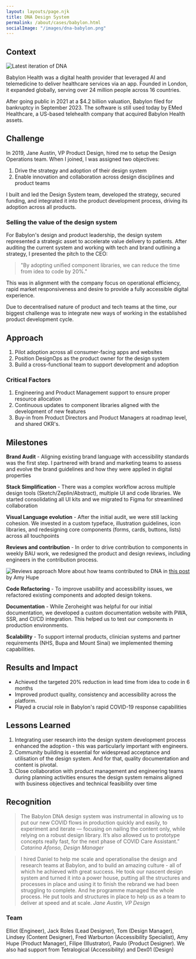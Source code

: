 ```yaml
---
layout: layouts/page.njk
title: DNA Design System
permalink: /about/cases/babylon.html
socialImage: "/images/dna-babylon.png"
---
```


## Context
![Latest iteration of DNA](/images/dna-babylon.png "A Latest iteration of DNA")

Babylon Health was a digital health provider that leveraged AI and telemedicine to deliver healthcare services via an app.
Founded in London, it expanded globally, serving over 24 million people across 16 countries.

After going public in 2021 at a $4.2 billion valuation, Babylon filed for bankruptcy in September 2023. The software is still used today by EMed Healthcare, a US-based telehealth company that acquired Babylon Health assets. 

## Challenge

In 2019, Jane Austin, VP Product Design, hired me to setup the Design Operations team. When I joined, I was assigned two objectives:

1. Drive the strategy and adoption of their design system
2. Enable innovation and collaboration across design disciplines and product teams 

I built and led the Design System team, developed the strategy, secured funding, and integrated it into the product development process, driving its adoption across all products. 

### Selling the value of the design system

For Babylon's design and product leadership, the design system represented a strategic asset to accelerate value delivery to patients. 
After auditing the current system and working with tech and brand outlining a strategy, I presented the pitch to the CEO:

> "By adopting unified component libraries, we can reduce the time from idea to code by 20%."

This was in alignment with the company focus on operational efficiency, rapid market responsiveness and desire to provide a fully accessible digital experience.

Due to decentralised nature of product and tech teams at the time, our biggest challenge was to integrate new ways of working in the established product development cycle.  

## Approach

1. Pilot adoption across all consumer-facing apps and websites
2. Position DesignOps as the product owner for the design system
3. Build a cross-functional team to support development and adoption

### Critical Factors

1. Engineering and Product Management support to ensure proper resource allocation 
2. Continuous updates to component libraries aligned with the development of new features
3. Buy-in from Product Directors and Product Managers at roadmap level, and shared OKR's. 

## Milestones 

**Brand Audit** - Aligning existing brand language with accessibility standards was the first step. I partnered with brand and marketing teams to assess and evolve the brand guidelines and how they were applied in digital properties

**Stack Simplification** - There was a complex workflow across multiple design tools (Sketch/Zeplin/Abstract), multiple UI and code libraries. We started consolidating all UI kits and we migrated to Figma for streamlined collaboration

**Visual Language evolution** - After the initial audit, we were still lacking cohesion. We invested in a custom typeface, illustration guidelines, icon libraries, and redesigning core components (forms, cards, buttons, lists) across all touchpoints 

**Reviews and contribution** - In order to drive contribution to components in weekly BAU work, we redesigned the product and design reviews, including engineers in the contribution process.

![Reviews approach](/images/reviews-babylon.png "Driving adoption through feedback loops")
More about how teams contributed to DNA in [this post](https://amyhupe.co.uk/articles/enabling-contribution-in-the-early-stages-of-the-babylon-design-system/) by Amy Hupe

**Code Refactoring** -  To improve usability and accessibility issues, we refactored existing components and adopted design tokens.  

**Documentation** - While Zeroheight was helpful for our initial documentation, we developed a custom documentation website with PWA, SSR, and CI/CD integration. This helped us to test our components in production environments.  

**Scalability** - To support internal products, clinician systems and partner requirements (NHS, Bupa and Mount Sinai) we implemented theming capabilities.  

## Results and Impact

- Achieved the targeted 20% reduction in lead time from idea to code in 6 months
- Improved product quality, consistency and accessibility across the platform. 
- Played a crucial role in Babylon's rapid COVID-19 response capabilities 

## Lessons Learned

1. Integrating user research into the design system development process enhanced the adoption  - this was particularly important with engineers.   
2. Community building is essential for widespread acceptance and utilisation of the design system. And for that, quality documentation and content is pivotal. 
3. Close collaboration with product management and engineering teams during planning activities ensures the design system remains aligned with business objectives and technical feasibility over time 

## Recognition
> The Babylon DNA design system was instrumental in allowing us to put our new COVID flows in production quickly and easily, to experiment and iterate — focusing on nailing the content only, while relying on a robust design library. It’s also allowed us to prototype concepts really fast, for the next phase of COVID Care Assistant.”
   *Catarina Afonso, Design Manager* 

> I hired Daniel to help me scale and operationalise the design and research teams at Babylon, and to build an amazing culture - all of which he achieved with great success.
  He took our nascent design system and turned it into a power house, putting all the structures and processes in place and using it to finish the rebrand we had been struggling to complete. And he programme managed the whole process. He put tools and structures in place to help us as a team to deliver at speed and at scale.
  *Jane Austin, VP Design*  

### Team 
Elliot (Engineer), Jack Roles (Lead Designer), Tom (Design Manager), Lindsey (Content Designer), Fred Warburton (Accessibility Specialist), Amy Hupe (Product Manager), Filipe (Illustrator), Paulo (Product Designer). We also had support from Tetralogical (Accessibility) and Dex01 (Design) 


